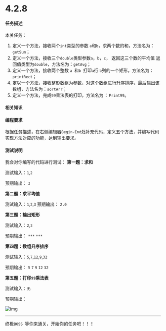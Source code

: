 # 4.2.8

#### 任务描述

本关任务：

1. 定义一个方法，接收两个`int`类型的参数 `a`和`b`，求两个数的和，方法名为：`getSum`；
2. 定义一个方法，接收三个`double`类型参数`a`，`b`，`c`， 返回这三个数的平均值 返回值类型为`double`，方法名为：`getAvg`；
3. 定义一个方法，接收两个整数 `a `和`b `打印`a`行 `b`列的一个矩形，方法名为：`printRect`；
4. 定以一个方法，接收整形数组为参数，对这个数组进行升序排序，最后输出该数组，方法名为：`sortArr`；
5. 定义一个方法，完成`99`乘法表的打印，方法名为 ：`Print99`。

#### 相关知识

#### 编程要求

根据任务描述，在右侧编辑器`Begin-End`处补充代码，定义五个方法，并编写代码实现方法对应的功能，达到输出要求。

#### 测试说明

我会对你编写的代码进行测试： **第一题：求和**

测试输入：`1`,`2`

预期输出： `3`

**第二题：求平均值**

测试输入：`1`,`2`,`3` 预期输出： `2.0`

**第三题：输出矩形**

测试输入：`2`,`3`

预期输出： `***` `***`

**第四题：数组升序排序**

测试输入：`5`,`7`,`12`,`9`,`32`

预期输出： `5` `7` `9` `12` `32`

**第五题：打印`99`乘法表**

测试输入：`无`

预期输出：

![img](https://data.educoder.net/api/attachments/Slo2VUU4NjVaNHdlNG82aE5JZEhUQT09)

------

终极`BOSS `等你来通关，开始你的任务吧！！！